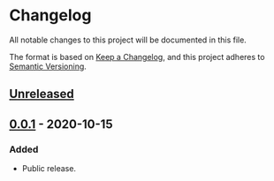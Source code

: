 # Changelog
All notable changes to this project will be documented in this file.

The format is based on [Keep a Changelog](https://keepachangelog.com/en/1.0.0/),
and this project adheres to [Semantic Versioning](https://semver.org/spec/v2.0.0.html).

## [Unreleased]

## [0.0.1] - 2020-10-15
### Added
- Public release.

[Unreleased]: https://github.com/Colin-b/healthpy/compare/v0.0.1...HEAD
[0.0.1]: https://github.com/Colin-b/healthpy/releases/tag/v0.0.1
